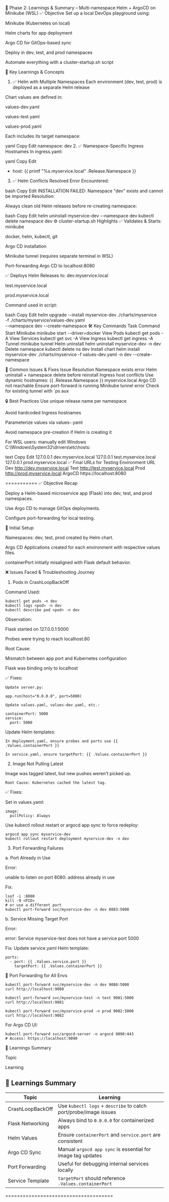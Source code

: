 🚀 Phase 2: Learnings & Summary – Multi-namespace Helm + ArgoCD on Minikube (WSL)
✅ Objective
Set up a local DevOps playground using:

Minikube (Kubernetes on local)

Helm charts for app deployment

Argo CD for GitOps-based sync

Deploy in dev, test, and prod namespaces

Automate everything with a cluster-startup.sh script

🧠 Key Learnings & Concepts
1. ✅ Helm with Multiple Namespaces
Each environment (dev, test, prod) is deployed as a separate Helm release

Chart values are defined in:

values-dev.yaml

values-test.yaml

values-prod.yaml

Each includes its target namespace:

yaml
Copy
Edit
namespace: dev
2. ✅ Namespace-Specific Ingress Hostnames
In ingress.yaml:

yaml
Copy
Edit
- host: {{ printf "%s.myservice.local" .Release.Namespace }}
3. ✅ Helm Conflicts Resolved
Error Encountered:

bash
Copy
Edit
INSTALLATION FAILED: Namespace "dev" exists and cannot be imported
Resolution:

Always clean old Helm releases before re-creating namespace:

bash
Copy
Edit
helm uninstall myservice-dev --namespace dev
kubectl delete namespace dev
⚙️ cluster-startup.sh Highlights
✅ Validates & Starts:
minikube

docker, helm, kubectl, git

Argo CD installation

Minikube tunnel (requires separate terminal in WSL)

Port-forwarding Argo CD to localhost:8080

✅ Deploys Helm Releases to:
dev.myservice.local

test.myservice.local

prod.myservice.local

Command used in script:

bash
Copy
Edit
helm upgrade --install myservice-dev ./charts/myservice \
  -f ./charts/myservice/values-dev.yaml \
  --namespace dev --create-namespace
🛠 Key Commands
Task	Command
Start Minikube	minikube start --driver=docker
View Pods	kubectl get pods -A
View Services	kubectl get svc -A
View Ingress	kubectl get ingress -A
Tunnel	minikube tunnel
Helm uninstall	helm uninstall myservice-dev -n dev
Delete namespace	kubectl delete ns dev
Install chart	helm install myservice-dev ./charts/myservice -f values-dev.yaml -n dev --create-namespace

🧩 Common Issues & Fixes
Issue	Resolution
Namespace exists error	Helm uninstall + namespace delete before reinstall
Ingress host conflicts	Use dynamic hostnames: {{ .Release.Namespace }}.myservice.local
Argo CD not reachable	Ensure port-forward is running
Minikube tunnel error	Check for existing tunnel with `ps aux

🔒 Best Practices
Use unique release name per namespace

Avoid hardcoded Ingress hostnames

Parameterize values via values-<env>.yaml

Avoid namespace pre-creation if Helm is creating it

For WSL users: manually edit Windows C:\Windows\System32\drivers\etc\hosts:

text
Copy
Edit
127.0.0.1 dev.myservice.local
127.0.0.1 test.myservice.local
127.0.0.1 prod.myservice.local
✅ Final URLs for Testing
Environment	URL
Dev	http://dev.myservice.local
Test	http://test.myservice.local
Prod	http://prod.myservice.local
ArgoCD	https://localhost:8080

===========
✅ Objective Recap

Deploy a Helm-based microservice app (Flask) into dev, test, and prod namespaces.

Use Argo CD to manage GitOps deployments.

Configure port-forwarding for local testing.

🧱 Initial Setup

Namespaces: dev, test, prod created by Helm chart.

Argo CD Applications created for each environment with respective values files.

containerPort initially misaligned with Flask default behavior.

❌ Issues Faced & Troubleshooting Journey

1. Pods in CrashLoopBackOff

Command Used:
```
kubectl get pods -n dev
kubectl logs <pod> -n dev
kubectl describe pod <pod> -n dev
```
Observation:

Flask started on 127.0.0.1:5000

Probes were trying to reach localhost:80

Root Cause:

Mismatch between app port and Kubernetes configuration

Flask was binding only to localhost

✅ Fixes:
```
Update server.py:

app.run(host="0.0.0.0", port=5000)

Update values.yaml, values-dev.yaml, etc.:

containerPort: 5000
service:
  port: 5000
```
Update Helm templates:
```
In deployment.yaml, ensure probes and ports use {{ .Values.containerPort }}

In service.yaml, ensure targetPort: {{ .Values.containerPort }}
```
2. Image Not Pulling Latest

Image was tagged latest, but new pushes weren't picked up.
```
Root Cause: Kubernetes cached the latest tag.
```
✅ Fixes:

Set in values.yaml:
```
image:
  pullPolicy: Always
```
Use kubectl rollout restart or argocd app sync to force redeploy:
```
argocd app sync myservice-dev
kubectl rollout restart deployment myservice-dev -n dev
```
3. Port Forwarding Failures

a. Port Already in Use

Error:

unable to listen on port 8080: address already in use

Fix:
```
lsof -i :8080
kill -9 <PID>
# or use a different port
kubectl port-forward svc/myservice-dev -n dev 8083:5000
```
b. Service Missing Target Port

Error:

error: Service myservice-test does not have a service port 5000

Fix: Update service.yaml Helm template:
```
ports:
  - port: {{ .Values.service.port }}
    targetPort: {{ .Values.containerPort }}
```
🧪 Port Forwarding for All Envs
```
kubectl port-forward svc/myservice-dev -n dev 9080:5000
curl http://localhost:9080

kubectl port-forward svc/myservice-test -n test 9081:5000
curl http://localhost:9081

kubectl port-forward svc/myservice-prod -n prod 9082:5000
curl http://localhost:9082
```
For Argo CD UI:
```
kubectl port-forward svc/argocd-server -n argocd 9090:443
# Access: https://localhost:9090
```
📘 Learnings Summary

Topic

Learning

## 📘 Learnings Summary

| Topic            | Learning                                                                 |
|------------------|--------------------------------------------------------------------------|
| CrashLoopBackOff | Use `kubectl logs` + `describe` to catch port/probe/image issues         |
| Flask Networking | Always bind to `0.0.0.0` for containerized apps                          |
| Helm Values      | Ensure `containerPort` and `service.port` are consistent                 |
| Argo CD Sync     | Manual `argocd app sync` is essential for image tag updates              |
| Port Forwarding  | Useful for debugging internal services locally                           |
| Service Template | `targetPort` should reference `.Values.containerPort`                    |


=====================================